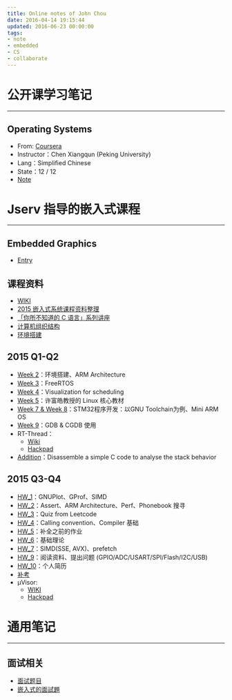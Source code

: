 ```yaml
---
title: Online notes of John Chou
date: 2016-04-14 19:15:44
updated: 2016-06-23 00:00:00
tags:
- note
- embedded
- CS
- collaborate
---
```



# 公开课学习笔记
---
## Operating Systems
- From: [Coursera](https://www.coursera.org/course/os)
- Instructor：Chen Xiangqun (Peking University)
- Lang：Simplified Chinese
- State：12 / 12
- [Note](https://hackpad.com/Operating-Systems-QPGckPU3RdZ)
<!-- more -->

# Jserv 指导的嵌入式课程
---
## Embedded Graphics
- [Entry](https://paper.dropbox.com/doc/Embedded-Graphics-Entry-cVe71Nm0Kk8OLJlN6Gst2)

## 课程资料
- [WIKI](http://wiki.csie.ncku.edu.tw/)
- [2015 嵌入式系统课程资料整理](https://charles620016.hackpad.com/2015--9ltlOMDQHF5)
- [「你所不知道的 C 语言」系列讲座](https://embedded2015.hackpad.com/-C--ThcIjpAhRuO)
- [计算机组织结构](https://jservsummer2015.hackpad.com/8cFyQFQDI7A)
- [环境搭建](https://stm32f429.hackpad.com/NOTE-WbiooOfkaoR)

## 2015 Q1-Q2
- [Week 2](https://embedded2015.hackpad.com/PITFzQ3GhbH)：环境搭建、ARM Architecture
- [Week 3](https://embedded2015.hackpad.com/Week3--Ss4svVnH2ux)：FreeRTOS
- [Week 4](https://embedded2015.hackpad.com/Week4--OpKQXepPhau)：Visualization for scheduling
- [Week 5](https://embedded2015.hackpad.com/NoteWeek5-MlgKnMDHw4C#:h=許富皓教授的-Linux-核心教材)：许富皓教授的 Linux 核心教材
- [Week 7 & Week 8](https://embedded2015.hackpad.com/Week-7-8--ID8HJ3uW0MO)：STM32程序开发：以GNU Toolchain为例、Mini ARM OS
- [Week 9](https://embedded2015.hackpad.com/Week-9-GDB-CGDB-pflT0kcqaIY#:h)：GDB & CGDB 使用
- RT-Thread：
    - [Wiki](http://wiki.csie.ncku.edu.tw/embedded/rt-thread)
    - [Hackpad](https://rt-thread.hackpad.com/RT-Thread-on-Beaglebone-Black-i93C7gRxZuW)
- [Addition](https://embedded2015.hackpad.com/Disassemble-a-simple-C-code-to-analyse-the-stack-behavior-euHF5qBGSaM)：Disassemble a simple C code to analyse the stack behavior

## 2015 Q3-Q4
- [HW_1](https://embedded2015.hackpad.com/Week1--33Vj9rizmv2)：GNUPlot、GProf、SIMD
- [HW_2](https://embedded2015.hackpad.com/Week2--4z5TKk8W9ML)：Assert、ARM Architecture、Perf、Phonebook 搜寻
- [HW_3](https://embedded2015.hackpad.com/Week3--QTwzZuTz35V)：Quiz from Leetcode
- [HW_4](https://embedded2015.hackpad.com/Week5--dxQlPW2CwLi)：Calling convention、Compiler 基础
- [HW_5](https://embedded2015.hackpad.com/Week6--YxRcynvEYAK)：补全之前的作业
- [HW_6](https://embedded2015.hackpad.com/Week7--6mVDBogdssM)：基础理论
- [HW_7](https://embedded2015.hackpad.com/Week8--VGN4PI1cUxh)：SIMD(SSE, AVX)、prefetch
- [HW_9](http://wiki.csie.ncku.edu.tw/embedded/2015q3h9)：阅读资料、提出问题 (GPIO/ADC/USART/SPI/Flash/I2C/USB)
- [HW_10](http://wiki.csie.ncku.edu.tw/User/Joou)：个人简历
- [补考](https://hackpad.com/8gIhwyW2swE)
- μVisor:
    - [WIKI](http://wiki.csie.ncku.edu.tw/embedded/team2015-10)
    - [Hackpad](https://embedded2015.hackpad.com/uVisor-Uv1A8aXk1DM)

# 通用笔记
---

## 面试相关
- [面试题目](https://hackpad.com/vUn4TbzLTCj#:h=操作系统)
- [嵌入式的面試題](https://paper.dropbox.com/doc/1Inc6vxQ6pYdIUvWzPOwx)
